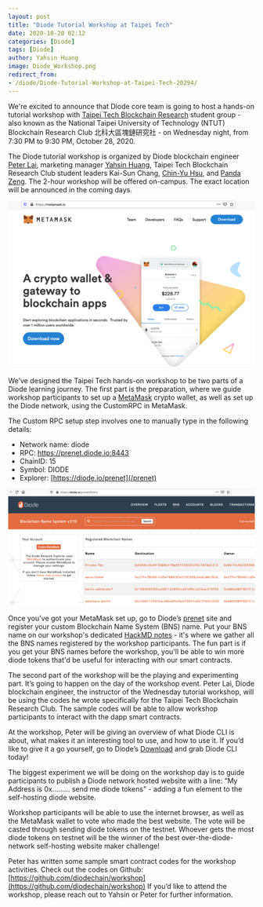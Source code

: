 ```yaml
---
layout: post
title: "Diode Tutorial Workshop at Taipei Tech"
date: 2020-10-20 02:12
categories: [Diode]
tags: [Diode]
author: Yahsin Huang
image: Diode_Workshop.png
redirect_from:
- /diode/Diode-Tutorial-Workshop-at-Taipei-Tech-20294/
---
```


We're excited to announce that Diode core team is going to host a hands-on tutorial workshop with [Taipei Tech Blockchain Research](https://www.facebook.com/NTUTBlockchain/) student group - also known as the National Taipei University of Technology (NTUT) Blockchain Research Club 北科大區塊鏈研究社 - on Wednesday night, from 7:30 PM to 9:30 PM, October 28, 2020.

The Diode tutorial workshop is organized by Diode blockchain engineer [Peter Lai](https://twitter.com/alk03073135), marketing manager [Yahsin Huang](https://twitter.com/YahsinHuang), Taipei Tech Blockchain Research Club student leaders Kai-Sun Chang, [Chin-Yu Hsu](https://twitter.com/chinyuhsu), and [Panda Zeng](https://twitter.com/PandaZeng1). The 2-hour workshop will be offered on-campus. The exact location will be announced in the coming days.

![](../assets/img/blog/Diode_Workshop_wallet.png)

We’ve designed the Taipei Tech hands-on workshop to be two parts of a Diode learning journey. The first part is the preparation, where we guide workshop participants to set up a [MetaMask](https://metamask.io/) crypto wallet, as well as set up the Diode network, using the CustomRPC in MetaMask.

The Custom RPC setup step involves one to manually type in the following details:

- Network name: diode
- RPC: https://prenet.diode.io:8443
- ChainID: 15
- Symbol: DIODE
- Explorer: [https://diode.io/prenet](/prenet)


![](../assets/img/blog/Diode_Workshop_BNS.png)


Once you've got your MetaMask set up, go to Diode’s [prenet](/prenet/#/dns) site and register your custom Blockchain Name System (BNS) name. Put your BNS name on our workshop's dedicated [HackMD notes](https://hackmd.io/zrrhlsUHTTee2xLY8awLpw) - it's where we gather all the BNS names registered by the workshop participants. The fun part is if you get your BNS names before the workshop, you'll be able to win more diode tokens that'd be useful for interacting with our smart contracts.

The second part of the workshop will be the playing and experimenting part. It’s going to happen on the day of the workshop event. Peter Lai, Diode blockchain engineer, the instructor of the Wednesday tutorial workshop, will be using the codes he wrote specifically for the Taipei Tech Blockchain Research Club. The sample codes will be able to allow workshop participants to interact with the dapp smart contracts.

At the workshop, Peter will be giving an overview of what Diode CLI is about, what makes it an interesting tool to use, and how to use it. If you’d like to give it a go yourself, go to Diode’s [Download](/download/#cli) and grab Diode CLI today! 

The biggest experiment we will be doing on the workshop day is to guide participants to publish a Diode network hosted website with a line: “My Address is 0x……... send me diode tokens" - adding a fun element to the self-hosting diode website. 

Workshop participants will be able to use the internet browser, as well as the MetaMask wallet to vote who made the best website. The vote will be casted through sending diode tokens on the testnet. Whoever gets the most diode tokens on testnet will be the winner of the best over-the-diode-network self-hosting website maker challenge! 

Peter has written some sample smart contract codes for the workshop activities. Check out the codes on Github: [https://github.com/diodechain/workshop](https://github.com/diodechain/workshop) If you’d like to attend the workshop, please reach out to Yahsin or Peter for further information.
